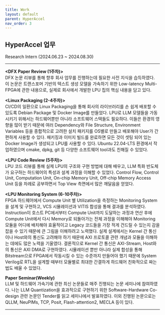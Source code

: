 ```yaml
---
title: Work
layout: default
parent: HyperAccel
nav_order: 3
---
```


## HyperAccel 업무  

Research Intern (2024.06.23 ~ 2024.08.30)  

---

**<DFX Paper Review (1주차)>**  
DFX 논문 리뷰를 통해 향후 회사 업무를 진행하는데 필요한 사전 지식을 습득하였다. 이 논문은 트랜스포머 기반의 텍스트 생성 모델을 가속하기 위한 Low-latency Multi-FPGA에 관한 내용으로, 실제로 회사에서 개발한 LPU 칩의 핵심 내용을 담고 있다. 

**<Linux Packaging (2-4주차)>**   
CI/CD의 일환으로 Linux Packaging을 통해 회사의 라이브러리를 손 쉽게 배포할 수 있도록 Debian Package 및 Docker Image를 만들었다. LPU로 LLM 모델들을 가동시키기 위해서는 하드웨어뿐만 아니라 소프트웨어 스택들도 필요하다. 이들은 환경의 영향을 많이 받기 때문에 여러 Dependency와 File Structure, Environment Variables 등을 종합적으로 고려한 설치 패키지를 OS별로 만들고 배포해야 User가 간편하게 사용할 수 있다. 패키징과 이미지 빌드를 완료하면 모든 것이 셋팅 되어 있는 Docker Image가 생성되고 LPU를 사용할 수 있다. Ubuntu 22.04-LTS 환경에서 작업하였으며 cmake, dpkg, git 등 다양한 소프트웨어 tool과도 친해질 수 있었다. 

**<LPU Code Review (5주차)>**  
LPU 코드 리뷰를 통해 실제 LPU의 구조와 구현 방법에 대해 배우고, LLM 특화 반도체가 요구하는 하드웨어의 특성과 설계 과정을 이해할 수 있었다. Control Flow, Control Unit, Computation Unit, On-chip Memory Unit, Off-chip Memory Access Unit 등을 차례로 공부하면서 Top View 측면에서 많은 깨달음을 얻었다. 

**<LPU Monitoring System (6-10주차)>**  
FPGA 하드웨어에서 Compute Unit 별 Utilization을 측정하는 Monitoring System을 설계 및 구현하고, VCS 시뮬레이션과 VITIS 합성을 통해 결과를 분석하였다. Instruction이 호스트 PC에서부터  Compute Unit까지 도달하는 과정과 연산 후에 Compute Unit에서 다시 Memory로 되돌아가는 전체 과정을 이해해야 Monitoring 모듈을 어디에 배치해야 효율적이고 Legacy 코드들을 가장 적게 건드릴 수 있는지 감을 잡을 수 있기 때문에 큰 그림을 이해하려고 노력했다. 실제 설계에서는 Kernel 간 통신이나  Host와의 통신도 고려해야 하기 때문에 AXI 프로토콜 관련 개념과 모듈을 이해하는 데에도 많은 노력을 기울였다. 결론적으로 Kernel 간 통신은 AXI-Stream, Host와의 통신은 AXI DMA로 구현하였다. 시뮬레이션 뿐만 아니라 실제 합성을 통해 Bitstream으로 FPGA에서 작동시킬 수 있는 수준까지 만들어야 했기 때문에 System Verilog로 RTL을 설계할 때부터 모듈별로 최대한 간결하게 하드웨어 친화적으로 짜는 법도 배울 수 있었다. 

**Paper Seminar(Weekly)**  
LLM 및 하드웨어 가속기에 관한 최신 논문들로 매주 진행되는 논문 세미나에 참여하였다. 나는 LLM Quantization을 효과적으로 구현하기 위한 Software-Hardware Co-design 관련 논문인 Tender를 읽고 세미나에서 발표하였다. 이외 진행된 논문으로는 QLLM, NeuPIMs, TCP, Posit, Flash-attention2,  MECLA 등이 있다. 


 
---




